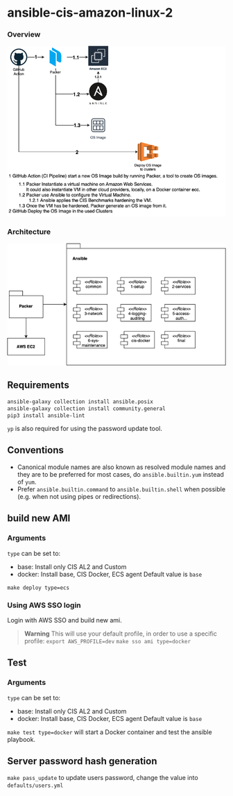 # ansible-cis-amazon-linux-2

### Overview
![](images/overview.png)

### Architecture
![](images/arch.png)

## Requirements 
```
ansible-galaxy collection install ansible.posix
ansible-galaxy collection install community.general
pip3 install ansible-lint
```

`yp` is also required for using the password update tool.

## Conventions

- Canonical module names are also known as resolved module names and they are to be preferred for most cases, do `ansible.builtin.yum` instead of `yum`.
- Prefer `ansible.builtin.command` to `ansible.builtin.shell` when possible (e.g. when not using pipes or redirections).

## build new AMI
### Arguments
`type`  can be set to:
  - base:        Install only CIS AL2 and Custom
  - docker:      Install base, CIS Docker, ECS agent
Default value is `base`

```
make deploy type=ecs
```

### Using AWS SSO login
Login with AWS SSO and build new ami.
> **Warning**
> This will use your default profile, in order to use a specific profile: `export AWS_PROFILE=dev`
`make sso ami type=docker`

## Test
### Arguments
`type`  can be set to:
  - base:        Install only CIS AL2 and Custom
  - docker:      Install base, CIS Docker, ECS agent
Default value is `base`

`make test type=docker` will start a Docker container and test the ansible playbook.

## Server password hash generation

`make pass_update` to update users password, change the value into `defaults/users.yml`

